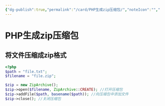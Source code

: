 ```yaml
---
{"dg-publish":true,"permalink":"/card/PHP生成zip压缩包/","noteIcon":"","created":"2021-11-23T14:16:24+08:00","updated":"2024-02-02T00:04:34+08:00"}
---
```



# PHP生成zip压缩包

## 将文件压缩成zip格式

``` php
<?php
$path = "file.txt";
$filename = "file.zip";

$zip = new ZipArchive();
$zip->open($filename, ZipArchive::CREATE); //打开压缩包
$zip->addFile($path, basename($path)); //向压缩包中添加文件
$zip->close(); //关闭压缩包
```